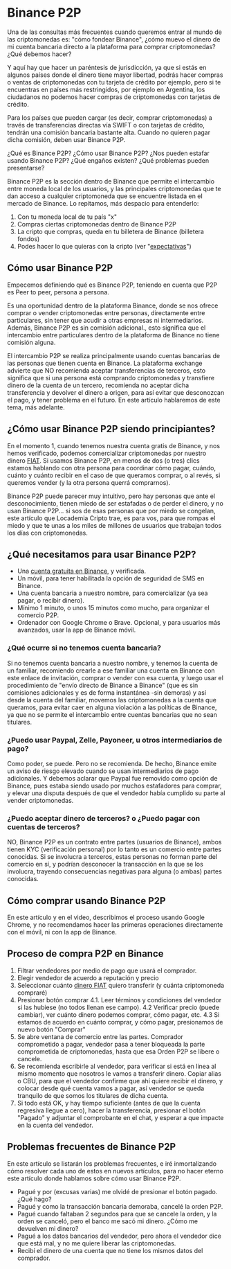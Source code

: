 # Binance P2P

Una de las consultas más frecuentes cuando queremos entrar al mundo de las criptomonedas es: "cómo fondear Binance", ¿cómo muevo el dinero de mi cuenta bancaria directo a la plataforma para comprar criptomonedas? ¿Qué debemos hacer?

Y aquí hay que hacer un paréntesis de jurisdicción, ya que si estás en algunos países donde el dinero tiene mayor libertad, podrás hacer compras o ventas de criptomonedas con tu tarjeta de crédito por ejemplo, pero si te encuentras en países más restringidos, por ejemplo en Argentina, los ciudadanos no podemos hacer compras de criptomonedas con tarjetas de crédito.

Para los países que pueden cargar (es decir, comprar criptomonedas) a través de transferencias directas vía SWIFT o con tarjetas de crédito, tendrán una comisión bancaria bastante alta. Cuando no quieren pagar dicha comisión, deben usar Binance P2P.

¿Qué es Binance P2P? ¿Cómo usar Binance P2P? ¿Nos pueden estafar usando Binance P2P? ¿Qué engaños existen? ¿Qué problemas pueden presentarse?

Binance P2P es la sección dentro de Binance que permite el intercambio entre moneda local de los usuarios, y las principales criptomonedas que te dan acceso a cualquier criptomoneda que se encuentre listada en el mercado de Binance. Lo repitamos, más despacio para entenderlo: 

1. Con tu moneda local de tu país "x"
2. Compras ciertas criptomonedas dentro de Binance P2P
3. La cripto que compras, queda en tu billetera de Binance (billetera fondos)
4. Podes hacer lo que quieras con la cripto (ver "[expectativas](../capitulo-cero.md#expectativas)")


## Cómo usar Binance P2P

Empecemos definiendo qué es Binance P2P, teniendo en cuenta que P2P es Peer to peer, persona a persona. 

Es una oportunidad dentro de la plataforma Binance, donde se nos ofrece comprar o vender criptomonedas entre personas, directamente entre particulares, sin tener que acudir a otras empresas ni intermediarios. Además, Binance P2P es sin comisión adicional., esto significa que el intercambio entre particulares dentro de la plataforma de Binance no tiene comisión alguna.

El intercambio P2P se realiza principalmente usando cuentas bancarias de las personas que tienen cuenta en Binance. La plataforma exchange advierte que NO recomienda aceptar transferencias de terceros, esto significa que si una persona está comprando criptomonedas y transfiere dinero de la cuenta de un tercero, recomienda no aceptar dicha transferencia y devolver el dinero a origen, para así evitar que desconozcan el pago, y tener problema en el futuro. En este artículo hablaremos de este tema, más adelante.


## ¿Cómo usar Binance P2P siendo principiantes?
En el momento 1, cuando tenemos nuestra cuenta gratis de Binance, y nos hemos verificado, podemos comercializar criptomonedas por nuestro dinero [FIAT](../c/fiat.md). Si usamos  Binance P2P, en menos de dos (o tres) clics estamos hablando con otra persona para coordinar cómo pagar, cuándo, cuánto y cuánto recibir en el caso de que queramos comprar, o al revés, si queremos vender (y la otra persona querrá comprarnos).

Binance P2P puede parecer muy intuitivo, pero hay personas que ante el desconocimiento, tienen miedo de ser estafadas o de perder el dinero, y no usan Binance P2P... si sos de esas personas que por miedo se congelan, este artículo que Locademia Cripto trae, es para vos, para que rompas el miedo y que te unas a los miles de millones de usuarios que trabajan todos los días con criptomonedas.

## ¿Qué necesitamos para usar Binance P2P?

- Una [cuenta gratuita en Binance](https://bit.ly/LocaBinance), y verificada.
- Un móvil, para tener habilitada la opción de seguridad de SMS en Binance.
- Una cuenta bancaria a nuestro nombre, para comercializar (ya sea pagar, o recibir dinero).
- Mínimo 1 minuto, o unos 15 minutos como mucho, para organizar el comercio P2P.
- Ordenador con Google Chrome o Brave. Opcional, y para usuarios más avanzados, usar la app de Binance móvil.

### ¿Qué ocurre si no tenemos cuenta bancaria?
Si no tenemos cuenta bancaria a nuestro nombre, y tenemos la cuenta de un familiar, recomiendo crearle a ese familiar una cuenta en Binance con este enlace de invitación, comprar o vender con esa cuenta, y luego usar el procedimiento de "envío directo de Binance a Binance" (que es sin comisiones adicionales y es de forma instantánea -sin demoras) y así desde la cuenta del familiar, movemos las criptomonedas a la cuenta que queramos, para evitar caer en alguna violación a las políticas de Binance, ya que no se permite el intercambio entre cuentas bancarias que no sean titulares.

### ¿Puedo usar Paypal, Zelle, Payoneer, u otros intermediarios de pago?
Como poder, se puede. Pero no se recomienda. De hecho, Binance emite un aviso de riesgo elevado cuando se usan intermediarios de pago adicionales. Y debemos aclarar que Paypal fue removido como opción de Binance, pues estaba siendo usado por muchos estafadores para comprar, y elevar una disputa después de que el vendedor había cumplido su parte al vender criptomonedas.

### ¿Puedo aceptar dinero de terceros? o ¿Puedo pagar con cuentas de terceros?
NO, Binance P2P es un contrato entre partes (usuarios de Binance), ambos tienen KYC (verificación personal) por lo tanto es un comercio entre partes conocidas. Si se involucra a terceros, estas personas no forman parte del comercio en sí, y podrían desconocer la transacción en la que se los involucra, trayendo consecuencias negativas para alguna (o ambas) partes conocidas.

## Cómo comprar usando Binance P2P

En este artículo y en el video, describimos el proceso usando Google Chrome, y no recomendamos hacer las primeras operaciones directamente con el móvil, ni con la app de Binance.

## Proceso de compra P2P en Binance

1. Filtrar vendedores por medio de pago que usará el comprador.
2. Elegir vendedor de acuerdo a reputación y precio
3. Seleccionar cuánto [dinero FIAT](../c/fiat.md) quiero transferir (y cuánta criptomoneda compraré)
4. Presionar botón comprar
    4.1. Leer términos y condiciones del vendedor si las hubiese (no todos llenan ese campo).
    4.2  Verificar precio (puede cambiar), ver cuánto dinero podemos comprar, cómo pagar, etc.
    4.3  Si estamos de acuerdo en cuánto comprar, y cómo pagar, presionamos de nuevo botón "Comprar"
5. Se abre ventana de comercio entre las partes. Comprador comprometido a pagar, vendedor pasa a tener bloqueada la parte comprometida de criptomonedas, hasta que esa Orden P2P se libere o cancele.
6. Se recomienda escribirle al vendedor, para verificar si está en linea al mismo momento que nosotros le vamos a transferir dinero. Copiar alias o CBU, para que el vendedor confirme que ahí quiere recibir el dinero, y colocar desde qué cuenta vamos a pagar, así vendedor se queda tranquilo de que somos los titulares de dicha cuenta.
7. Si todo está OK, y hay tiempo suficiente (antes de que la cuenta regresiva llegue a cero), hacer la transferencia, presionar el botón "Pagado" y adjuntar el comprobante en el chat, y esperar a que impacte en la cuenta del vendedor.

## Problemas frecuentes de Binance P2P

En este artículo se listarán los problemas frecuentes, e iré inmortalizando cómo resolver cada uno de estos en nuevos artículos, para no hacer eterno este artículo donde hablamos sobre cómo usar Binance P2P.

- Pagué y por (excusas varias) me olvidé de presionar el botón pagado. ¿Qué hago?
- Pagué y como la transacción bancaria demoraba, cancelé la orden P2P.
- Pagué cuando faltaban 2 segundos para que se cancele la orden, y la orden se canceló, pero el banco me sacó mi dinero. ¿Cómo me devuelven mi dinero?
- Pagué a los datos bancarios del vendedor, pero ahora el vendedor dice que está mal, y no me quiere liberar las criptomonedas.
- Recibí el dinero de una cuenta que no tiene los mismos datos del comprador.